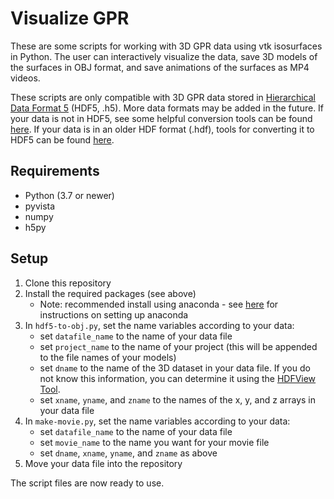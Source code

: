# Visualize GPR
These are some scripts for working with 3D GPR data using vtk isosurfaces in Python. The user can interactively visualize the data, save 3D models of the surfaces in OBJ format, and save animations of the surfaces as MP4 videos.
 
These scripts are only compatible with 3D GPR data stored in [Hierarchical Data Format 5](https://support.hdfgroup.org/HDF5/) (HDF5, .h5). More data formats may be added in the future. If your data is not in HDF5, see some helpful conversion tools can be found [here](https://support.hdfgroup.org/products/hdf5_tools/toolsbycat.html). If your data is in an older HDF format (.hdf), tools for converting it to HDF5 can be found [here](https://support.hdfgroup.org/products/hdf5_tools/h4toh5/).

## Requirements
- Python (3.7 or newer)
- pyvista
- numpy
- h5py

## Setup
1. Clone this repository
2. Install the required packages (see above)
    - Note: recommended install using anaconda - see [here](https://docs.anaconda.com/anaconda/install/) for instructions on setting up anaconda
3. In `hdf5-to-obj.py`, set the name variables according to your data:
    - set `datafile_name` to the name of your data file
    - set `project_name` to the name of your project (this will be appended to the file names of your models)
    - set `dname` to the name of the 3D dataset in your data file. If you do not know this information, you can determine it using the [HDFView Tool](https://www.hdfgroup.org/downloads/hdfview/).
    - set `xname`, `yname`, and `zname` to the names of the x, y, and z arrays in your data file
4. In `make-movie.py`, set the name variables according to your data:
    - set `datafile_name` to the name of your data file
    - set `movie_name` to the name you want for your movie file
    - set `dname`, `xname`, `yname`, and `zname` as above
5. Move your data file into the repository

The script files are now ready to use.
